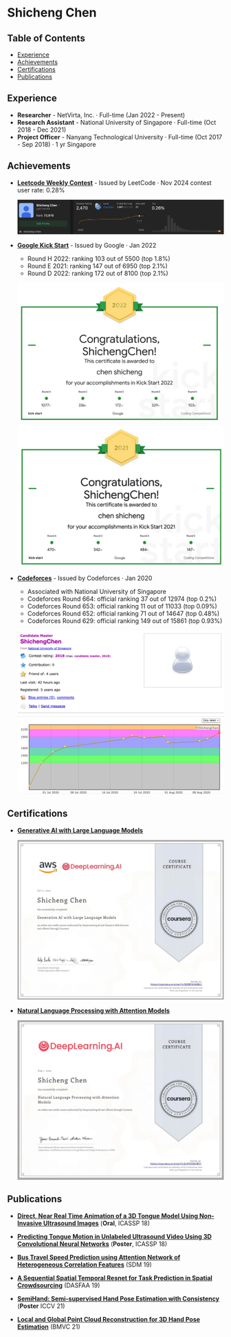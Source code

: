 # Shicheng Chen

## Table of Contents
- [Experience](#experience)
- [Achievements](#achievements)
- [Certifications](#certifications)
- [Publications](#publications)

## Experience
- **Researcher** - NetVirta, Inc. · Full-time (Jan 2022 - Present)
- **Research Assistant** - National University of Singapore · Full-time (Oct 2018 - Dec 2021)
- **Project Officer** - Nanyang Technological University · Full-time (Oct 2017 - Sep 2018) · 1 yr Singapore

## Achievements
- **[Leetcode Weekly Contest](https://leetcode.com/u/c337134154/)** - Issued by LeetCode · Nov 2024 contest user rate: 0.28%
  
  ![Leetcode](data/leetcode.png)

- **[Google Kick Start](https://codingcompetitions.withgoogle.com/kickstart)** - Issued by Google · Jan 2022
  - Round H 2022: ranking 103 out of 5500 (top 1.8%)
  - Round E 2021: ranking 147 out of 6950 (top 2.1%)
  - Round D 2022: ranking 172 out of 8100 (top 2.1%)
  
  ![Google Kick Start 2022](data/Google%20Kick%20Start%202022.png)
  ![Google Kick Start 2021](data/Google%20Kick%20Start%202021.png)

- **[Codeforces](https://codeforces.com/)** - Issued by Codeforces · Jan 2020
  - Associated with National University of Singapore
  - Codeforces Round 664: official ranking 37 out of 12974 (top 0.2%)
  - Codeforces Round 653: official ranking 11 out of 11033 (top 0.09%)
  - Codeforces Round 652: official ranking 71 out of 14647 (top 0.48%)
  - Codeforces Round 629: official ranking 149 out of 15861 (top 0.93%)
  
  ![Codeforces](data/CF.png)

## Certifications
- **[Generative AI with Large Language Models](https://www.coursera.org/account/accomplishments/certificate/YourCertificateID)** 
  
  ![Generative AI Certification](data/Generative%20AI%20with%20Large%20Language%20Models%20certification.png)

- **[Natural Language Processing with Attention Models](https://www.coursera.org/account/accomplishments/certificate/YourCertificateID)**
  
  ![NLP Certification](data/Natural%20Language%20Processing%20with%20Attention%20Models%20Certification.png)

## Publications
- **[Direct, Near Real Time Animation of a 3D Tongue Model Using Non-Invasive Ultrasound Images](https://ieeexplore.ieee.org/abstract/document/8462096)** (**Oral**, ICASSP 18)

- **[Predicting Tongue Motion in Unlabeled Ultrasound Video Using 3D Convolutional Neural Networks](https://ieeexplore.ieee.org/abstract/document/8461957)** (**Poster**, ICASSP 18)

- **[Bus Travel Speed Prediction using Attention Network of Heterogeneous Correlation Features](https://epubs.siam.org/doi/abs/10.1137/1.9781611975673.9)** (SDM 19)

- **[A Sequential Spatial Temporal Resnet for Task Prediction in Spatial Crowdsourcing](https://link.springer.com/chapter/10.1007/978-3-030-18576-3_16)** (DASFAA 19)

- **[SemiHand: Semi-supervised Hand Pose Estimation with Consistency](https://openaccess.thecvf.com/content/ICCV2021/papers/Yang_SemiHand_Semi-Supervised_Hand_Pose_Estimation_With_Consistency_ICCV_2021_paper.pdf)** (**Poster** ICCV 21)

- **[Local and Global Point Cloud Reconstruction for 3D Hand Pose Estimation](https://arxiv.org/abs/2112.06389)** (BMVC 21)